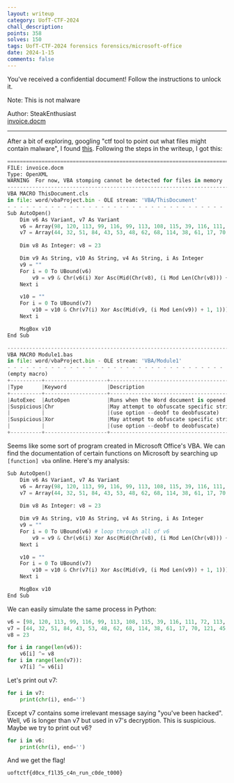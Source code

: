 ```yaml
---
layout: writeup
category: UofT-CTF-2024
chall_description:
points: 358
solves: 150
tags: UofT-CTF-2024 forensics forensics/microsoft-office
date: 2024-1-15
comments: false
---
```


You've received a confidential document! Follow the instructions to unlock it.  

Note: This is not malware  

Author: SteakEnthusiast  
[invoice.docm](https://github.com/Nightxade/ctf-writeups/blob/master/assets/CTFs/UofT-CTF-2024/invoice.docm)

---

After a bit of exploring, googling "ctf tool to point out what files might contain malware", I found [this](https://ctftime.org/writeup/23895). Following the steps in the writeup, I got this:  

```py
===============================================================================
FILE: invoice.docm
Type: OpenXML
WARNING  For now, VBA stomping cannot be detected for files in memory
-------------------------------------------------------------------------------
VBA MACRO ThisDocument.cls 
in file: word/vbaProject.bin - OLE stream: 'VBA/ThisDocument'
- - - - - - - - - - - - - - - - - - - - - - - - - - - - - - - - - - - - - - - 
Sub AutoOpen()
    Dim v6 As Variant, v7 As Variant
    v6 = Array(98, 120, 113, 99, 116, 99, 113, 108, 115, 39, 116, 111, 72, 113, 38, 123, 36, 34, 72, 116, 35, 121, 72, 101, 98, 121, 72, 116, 39, 115, 114, 72, 99, 39, 39, 39, 106)
    v7 = Array(44, 32, 51, 84, 43, 53, 48, 62, 68, 114, 38, 61, 17, 70, 121, 45, 112, 126, 26, 39, 21, 78, 21, 7, 6, 26, 127, 8, 89, 0, 1, 54, 26, 87, 16, 10, 84)
    
    Dim v8 As Integer: v8 = 23

    Dim v9 As String, v10 As String, v4 As String, i As Integer
    v9 = ""
    For i = 0 To UBound(v6)
        v9 = v9 & Chr(v6(i) Xor Asc(Mid(Chr(v8), (i Mod Len(Chr(v8))) + 1, 1)))
    Next i

    v10 = ""
    For i = 0 To UBound(v7)
        v10 = v10 & Chr(v7(i) Xor Asc(Mid(v9, (i Mod Len(v9)) + 1, 1)))
    Next i

    MsgBox v10
End Sub

-------------------------------------------------------------------------------
VBA MACRO Module1.bas 
in file: word/vbaProject.bin - OLE stream: 'VBA/Module1'
- - - - - - - - - - - - - - - - - - - - - - - - - - - - - - - - - - - - - - - 
(empty macro)
+----------+--------------------+---------------------------------------------+
|Type      |Keyword             |Description                                  |
+----------+--------------------+---------------------------------------------+
|AutoExec  |AutoOpen            |Runs when the Word document is opened        |
|Suspicious|Chr                 |May attempt to obfuscate specific strings    |
|          |                    |(use option --deobf to deobfuscate)          |
|Suspicious|Xor                 |May attempt to obfuscate specific strings    |
|          |                    |(use option --deobf to deobfuscate)          |
+----------+--------------------+---------------------------------------------+
```

Seems like some sort of program created in Microsoft Office's VBA. We can find the documentation of certain functions on Microsoft by searching up `[function] vba` online. Here's my analysis:  

```py
Sub AutoOpen()
    Dim v6 As Variant, v7 As Variant
    v6 = Array(98, 120, 113, 99, 116, 99, 113, 108, 115, 39, 116, 111, 72, 113, 38, 123, 36, 34, 72, 116, 35, 121, 72, 101, 98, 121, 72, 116, 39, 115, 114, 72, 99, 39, 39, 39, 106) # array
    v7 = Array(44, 32, 51, 84, 43, 53, 48, 62, 68, 114, 38, 61, 17, 70, 121, 45, 112, 126, 26, 39, 21, 78, 21, 7, 6, 26, 127, 8, 89, 0, 1, 54, 26, 87, 16, 10, 84) # array
    
    Dim v8 As Integer: v8 = 23

    Dim v9 As String, v10 As String, v4 As String, i As Integer
    v9 = ""
    For i = 0 To UBound(v6) # loop through all of v6
        v9 = v9 & Chr(v6(i) Xor Asc(Mid(Chr(v8), (i Mod Len(Chr(v8))) + 1, 1))) # append v8 ^ v6[i] to v9
    Next i

    v10 = ""
    For i = 0 To UBound(v7)
        v10 = v10 & Chr(v7(i) Xor Asc(Mid(v9, (i Mod Len(v9)) + 1, 1))) # append v7[i] ^ v9[i] to v10
    Next i

    MsgBox v10
End Sub
```

We can easily simulate the same process in Python:  

```py
v6 = [98, 120, 113, 99, 116, 99, 113, 108, 115, 39, 116, 111, 72, 113, 38, 123, 36, 34, 72, 116, 35, 121, 72, 101, 98, 121, 72, 116, 39, 115, 114, 72, 99, 39, 39, 39, 106]
v7 = [44, 32, 51, 84, 43, 53, 48, 62, 68, 114, 38, 61, 17, 70, 121, 45, 112, 126, 26, 39, 21, 78, 21, 7, 6, 26, 127, 8, 89, 0, 1, 54, 26, 87, 16, 10, 84]
v8 = 23

for i in range(len(v6)):
    v6[i] ^= v8
for i in range(len(v7)):
    v7[i] ^= v6[i]
```

Let's print out v7:  

```py
for i in v7:
    print(chr(i), end='')
```

Except v7 contains some irrelevant message saying "you've been hacked".  
Well, v6 is longer than v7 but used in v7's decryption. This is suspicious. Maybe we try to print out v6?  

```py
for i in v6:
    print(chr(i), end='')
```

And we get the flag!  

    uoftctf{d0cx_f1l35_c4n_run_c0de_t000}